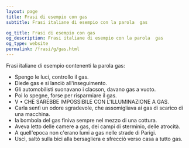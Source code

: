 ```yaml
---
layout: page
title: Frasi di esempio con gas 
subtitle: Frasi italiane di esempio con la parola  gas

og_title: Frasi di esempio con gas 
og_description: Frasi italiane di esempio con la parola  gas
og_type: website
permalink: /frasi/g/gas.html
---
```


Frasi italiane di esempio contenenti la parola gas:


- Spengo le luci, controllo il gas.
- Diede gas e si lanciò all'inseguimento.
- Gli automobilisti suonavano i clacson, davano gas a vuoto.
- Poi lo spegne, forse per risparmiare il gas.
- V • CHE SAREBBE IMPOSSIBILE CON L'ILLUMINAZIONE A GAS.
- Carla sentì un odore sgradevole, che assomigliava ai gas di scarico di una macchina.
- la bombola del gas finiva sempre nel mezzo di una cottura.
- Aveva letto delle camere a gas, dei campi di sterminio, delle atrocità.
- A quell'epoca non c'erano lumi a gas nelle strade di Parigi.
- Uscì, saltò sulla bici alla bersagliera e sfrecciò verso casa a tutto gas.
